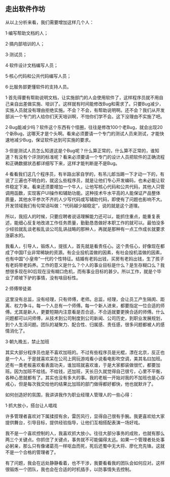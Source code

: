 ## 走出软件作坊

从以上分析来看，我们需要增加这样几个人：

1·编写帮助文档的人；

2·搞内部培训的人；

3·测试员；

4·软件设计文档编写人员；

5·核心代码和公共代码编写人员；

6·比服务部更懂软件的支持人员。



1·首先得要有帮助说明文档，让实施部门的人会使用软件了，这样程序员就不用自己亲自出差做实施、培训了。这样就有时间能修改Bug和需求了。只要Bug减少，实施人员就没有理由拒绝实施。不会？不会，有帮助说明啊。还不会？我们从开发部派一个专门的人给你们天天培训啊，不怕你们学不会。这下没理由不实施了吧。

2·Bug能减少吗？软件这个东西有个怪圈，往往是修改100个老Bug，就会出现20个新Bug，这哪天才是个头啊。看来必须要请一个专门的测试人员来测试，才能快速地减少Bug，保证软件达到可实施的要求。

3·但是测试人员怎么知道这是个Bug呢？什么算正常的，什么算不正常的，谁知道？有没有个评测的标准呢？看来必须要请一个专门的设计人员把软件的正确流程和正确数据状态都详细写下来，这样才能判断是不是Bug。

4·看看我们这几个程序员，有半路出家自学的，有吊儿郎当踢一下才动一下的，有说了三遍也不明白的，就这么些程序员，就是让他们专心开发编码，也未必能让软件稳定下来。看来还须要增加一个牛人，让他写核心代码和公共代码，其他人只管调用函数，实现客户UI操作和辅助功能。这种技术牛水平高的人能保证产品整体质量，其他水平参次不齐的人少写代码或写辅助代码，即使有了问题也影响不大。开发领域我们有句常话叫做：“代码越少越稳定”，说的就是这个道理。



所以，我招人的时候，只要应聘者说话理解能力还可以，能抓住重点，能重复表述，能细心反复地改进工作任务质量，勤勤恳恳做好本职工作的就可以。最怕没多少经验就乱谈老板乱谈公司乱讲战略的那种人，再就是那种有一点工作成长就要求涨薪水的。



我看人，引导人，锻炼人，提拔人，首先就是看责任心。这个责任心，好像现在都成了中国IT业非常稀缺的资源。有企业投机滥做的因素，有社会投机滥做的因素，也有中国“小皇帝”一代的个性特征。结婚有老妈出钱，买房有老妈出钱，生了孩子有老妈带老妈养。工作的意义是什么？个人的事业目标是什么？是生存糊口么？我想很多现在80后现在没有糊口危机，而有事业目标的甚少。所以工作，就是个毕业了顺坡下驴的事情，没有啥目标性。



2·师傅带徒弟

这里没有总监，没有经理，只有师傅，老师。总监，经理，会让员工产生隔阂、距离、权力争斗。每一个人总有一个师傅。每一个新人进来，都要指定一位合适的师傅。尤其是新人，更要短期内注意看是否合适，不合适就要更换合适的师傅。什么问题都可以问师傅，从技术到公司制度到公司新闻、公司历史，到职业发展规划，到个人生活问题。团队的凝聚力、配合性、归属感、责任感，很多问题都被人的感情消化了。

3·朝九晚五，禁止加班

其实大部分程序员也是不喜欢加班的。不过有些程序员是光棍，漂在北京，反正也是一个人，于是就喜欢呆在公司上网玩游戏看小说看电影吹空调，美其名曰加班。还有一类老板喜欢看表面功夫，谁加班就喜欢谁，于是大家都装做很忙，都要加班。因为加班不给钱。不给钱，还加班，天长日久就觉得自己很亏，心里不平衡，各种心思就都有了。其实也没有多大的事。我的老板一开始对我的不加班也是心存戒心，但是每次我交给他的结果比加班的部门做得都好都快，他也就默许了。



如何创造好的氛围，我讲讲我作为职业经理人管理人的一些心得：

1·抓大放小，搭台让人唱戏

许多管理者喜欢对下属揉捏有余，雷厉风行，显得自己很有手腕。我更喜欢给大家提供舞台，引导目标，提供经验指导，让他们互相搭配表演一场好戏。

我不是一个喜欢控制的人，我喜欢抓大放小。往往大部分事务的成败，也就有那么两三个关键点。你抓住了关键点，事务就不可能偏得太远。如果一个管理者处处事必躬亲，那么只有像诸葛亮一样呕血而死，死后还蜀中无大将、廖化充先锋。这就不是一个合格的管理者了。

有了问题，我会在远处静静看着，也不干涉，我要看看我的团队会如何应对。这样很锻炼一个团队，我也会在合适的时机插手，以防事情失去控制。



